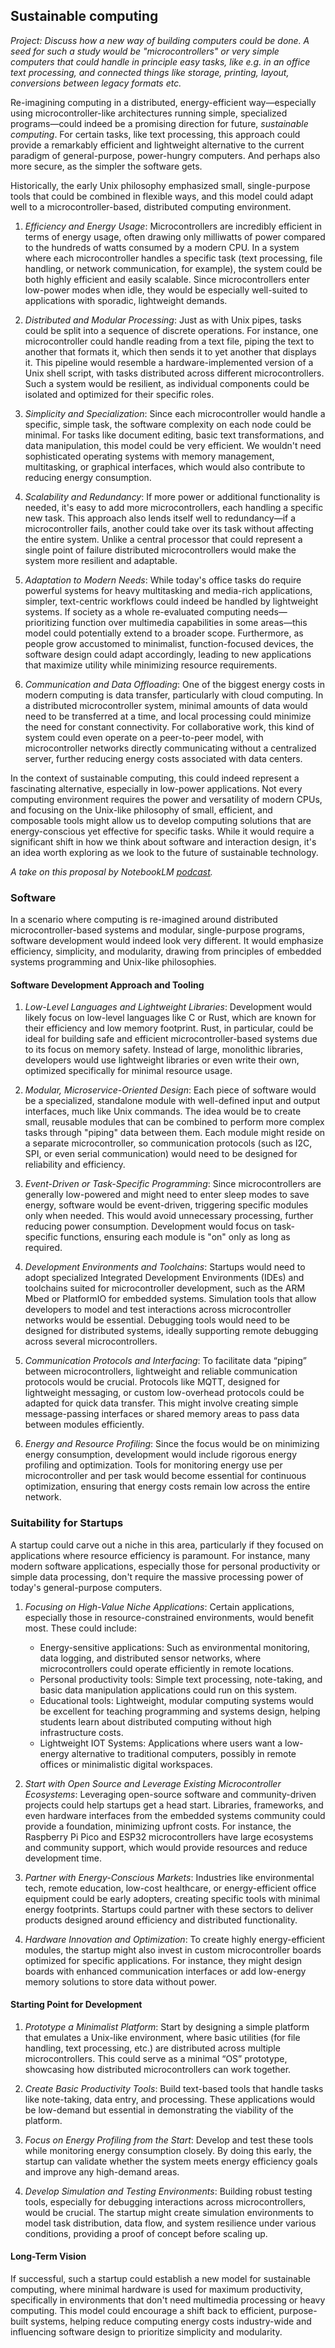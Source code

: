 
## Sustainable computing

*Project: Discuss how a new way of building computers could be done. A seed for such a
study would be "microcontrollers" or very simple computers that could handle in principle
easy tasks, like e.g. in an office text processing, and connected things like storage,
printing, layout, conversions between legacy formats etc.*

Re-imagining computing in a distributed, energy-efficient way—especially using microcontroller-like
architectures running simple, specialized programs—could indeed be a promising direction for future,
*sustainable computing*. For certain tasks, like text processing, this approach could provide a
remarkably efficient and lightweight alternative to the current paradigm of general-purpose,
power-hungry computers. And perhaps also more secure, as the simpler the software gets.

Historically, the early Unix philosophy emphasized small, single-purpose tools that
could be combined in flexible ways, and this model could adapt well to a microcontroller-based,
distributed computing environment.

1. *Efficiency and Energy Usage*: Microcontrollers are incredibly efficient in terms of energy usage,
   often drawing only milliwatts of power compared to the hundreds of watts consumed by a modern CPU.
   In a system where each microcontroller handles a specific task (text processing, file handling,
   or network communication, for example), the system could be both highly efficient and easily
   scalable. Since microcontrollers enter low-power modes when idle, they would be especially
   well-suited to applications with sporadic, lightweight demands.

2. *Distributed and Modular Processing*: Just as with Unix pipes, tasks could be split into a sequence
   of discrete operations. For instance, one microcontroller could handle reading from a text file,
   piping the text to another that formats it, which then sends it to yet another that displays it.
   This pipeline would resemble a hardware-implemented version of a Unix shell script, with tasks
   distributed across different microcontrollers. Such a system would be resilient, as individual
   components could be isolated and optimized for their specific roles.

3. *Simplicity and Specialization*: Since each microcontroller would handle a specific, simple task,
   the software complexity on each node could be minimal. For tasks like document editing, basic
   text transformations, and data manipulation, this model could be very efficient. We wouldn't
   need sophisticated operating systems with memory management, multitasking, or graphical interfaces,
   which would also contribute to reducing energy consumption.

4. *Scalability and Redundancy*: If more power or additional functionality is needed, it's easy to
   add more microcontrollers, each handling a specific new task. This approach also lends itself
   well to redundancy—if a microcontroller fails, another could take over its task without affecting
   the entire system. Unlike a central processor that could represent a single point of failure
    distributed microcontrollers would make the system more resilient and adaptable.

5. *Adaptation to Modern Needs*: While today's office tasks do require powerful systems for heavy
   multitasking and media-rich applications, simpler, text-centric workflows could indeed be handled
   by lightweight systems. If society as a whole re-evaluated computing needs—prioritizing function
   over multimedia capabilities in some areas—this model could potentially extend to a broader scope.
   Furthermore, as people grow accustomed to minimalist, function-focused devices, the software
   design could adapt accordingly, leading to new applications that maximize utility while minimizing
   resource requirements.

6. *Communication and Data Offloading*: One of the biggest energy costs in modern computing is data
   transfer, particularly with cloud computing. In a distributed microcontroller system, minimal
   amounts of data would need to be transferred at a time, and local processing could minimize the
   need for constant connectivity. For collaborative work, this kind of system could even operate
   on a peer-to-peer model, with microcontroller networks directly communicating without a centralized
   server, further reducing energy costs associated with data centers.

In the context of sustainable computing, this could indeed represent a fascinating alternative,
especially in low-power applications. Not every computing environment requires the power and
versatility of modern CPUs, and focusing on the Unix-like philosophy of small, efficient, and
composable tools might allow us to develop computing solutions that are energy-conscious yet
effective for specific tasks. While it would require a significant shift in how we think about
software and interaction design, it's an idea worth exploring as we look to the future of
sustainable technology.

*A take on this proposal by NotebookLM [podcast](SUSTAIN.wav).*

### Software

In a scenario where computing is re-imagined around distributed microcontroller-based systems and modular,
single-purpose programs, software development would indeed look very different. It would emphasize
efficiency, simplicity, and modularity, drawing from principles of embedded systems programming and
Unix-like philosophies.

#### Software Development Approach and Tooling

1. *Low-Level Languages and Lightweight Libraries*: Development would likely focus on low-level
   languages like C or Rust, which are known for their efficiency and low memory footprint.
   Rust, in particular, could be ideal for building safe and efficient microcontroller-based
   systems due to its focus on memory safety. Instead of large, monolithic libraries, developers
   would use lightweight libraries or even write their own, optimized specifically for minimal
   resource usage.

2. *Modular, Microservice-Oriented Design*: Each piece of software would be a specialized, standalone
   module with well-defined input and output interfaces, much like Unix commands. The idea would be
   to create small, reusable modules that can be combined to perform more complex tasks through "piping"
   data between them. Each module might reside on a separate microcontroller, so communication protocols
   (such as I2C, SPI, or even serial communication) would need to be designed for reliability and efficiency.

3. *Event-Driven or Task-Specific Programming*: Since microcontrollers are generally low-powered and
   might need to enter sleep modes to save energy, software would be event-driven, triggering specific
   modules only when needed. This would avoid unnecessary processing, further reducing power consumption.
   Development would focus on task-specific functions, ensuring each module is "on" only as long as required.

4. *Development Environments and Toolchains*: Startups would need to adopt specialized Integrated Development
   Environments (IDEs) and toolchains suited for microcontroller development, such as the ARM Mbed or
   PlatformIO for embedded systems. Simulation tools that allow developers to model and test interactions
   across microcontroller networks would be essential. Debugging tools would need to be designed for
   distributed systems, ideally supporting remote debugging across several microcontrollers.

5. *Communication Protocols and Interfacing*: To facilitate data “piping” between microcontrollers, lightweight
   and reliable communication protocols would be crucial. Protocols like MQTT, designed for lightweight
   messaging, or custom low-overhead protocols could be adapted for quick data transfer. This might involve
   creating simple message-passing interfaces or shared memory areas to pass data between modules efficiently.

6. *Energy and Resource Profiling*: Since the focus would be on minimizing energy consumption, development
   would include rigorous energy profiling and optimization. Tools for monitoring energy use per microcontroller
   and per task would become essential for continuous optimization, ensuring that energy costs remain low
   across the entire network.


### Suitability for Startups

A startup could carve out a niche in this area, particularly if they focused on applications where
resource efficiency is paramount. For instance, many modern software applications, especially those for personal
productivity or simple data processing, don't require the massive processing power of today's general-purpose
computers.

1. *Focusing on High-Value Niche Applications*: Certain applications, especially those in resource-constrained
   environments, would benefit most. These could include:
   - Energy-sensitive applications: Such as environmental monitoring, data logging, and distributed sensor
     networks, where microcontrollers could operate efficiently in remote locations.
   - Personal productivity tools: Simple text processing, note-taking, and basic data manipulation applications
     could run on this system.
   - Educational tools: Lightweight, modular computing systems would be excellent for teaching programming
     and systems design, helping students learn about distributed computing without high infrastructure costs.
   - Lightweight IOT Systems: Applications where users want a low-energy alternative to traditional computers,
     possibly in remote offices or minimalistic digital workspaces.

2. *Start with Open Source and Leverage Existing Microcontroller Ecosystems*: Leveraging open-source software
   and community-driven projects could help startups get a head start. Libraries, frameworks, and even hardware
   interfaces from the embedded systems community could provide a foundation, minimizing upfront costs.
   For instance, the Raspberry Pi Pico and ESP32 microcontrollers have large ecosystems and community support,
   which would provide resources and reduce development time.

3. *Partner with Energy-Conscious Markets*: Industries like environmental tech, remote education, low-cost
   healthcare, or energy-efficient office equipment could be early adopters, creating specific tools with
   minimal energy footprints. Startups could partner with these sectors to deliver products designed around
   efficiency and distributed functionality.

4. *Hardware Innovation and Optimization*: To create highly energy-efficient modules, the startup might also
   invest in custom microcontroller boards optimized for specific applications. For instance, they might
   design boards with enhanced communication interfaces or add low-energy memory solutions to store data
   without power.


#### Starting Point for Development

1. *Prototype a Minimalist Platform*: Start by designing a simple platform that emulates a Unix-like environment,
   where basic utilities (for file handling, text processing, etc.) are distributed across multiple microcontrollers.
   This could serve as a minimal “OS” prototype, showcasing how distributed microcontrollers can work together.

2. *Create Basic Productivity Tools*: Build text-based tools that handle tasks like note-taking, data entry, and
   processing. These applications would be low-demand but essential in demonstrating the viability of the platform.

3. *Focus on Energy Profiling from the Start*: Develop and test these tools while monitoring energy consumption
   closely. By doing this early, the startup can validate whether the system meets energy efficiency goals and
   improve any high-demand areas.

4. *Develop Simulation and Testing Environments*: Building robust testing tools, especially for debugging interactions
   across microcontrollers, would be crucial. The startup might create simulation environments to model task
   distribution, data flow, and system resilience under various conditions, providing a proof of concept before scaling up.


#### Long-Term Vision

If successful, such a startup could establish a new model for sustainable computing,
where minimal hardware is used for maximum productivity, specifically in environments
that don't need multimedia processing or heavy computing. This model could encourage a
shift back to efficient, purpose-built systems, helping reduce computing energy costs
industry-wide and influencing software design to prioritize simplicity and modularity.


